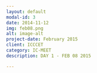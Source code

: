 ```yaml
---
layout: default
modal-id: 3
date: 2014-11-12
img: feb08.png
alt: image-alt
project-date: February 2015
client: ICCCET
category: IC-MEET
description: DAY 1 - FEB 08 2015

---
```

